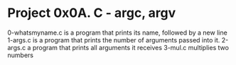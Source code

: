 # Project 0x0A. C - argc, argv
0-whatsmyname.c is a program that prints its name, followed by a new line
1-args.c is a program that prints the number of arguments passed into it.
2-args.c a program that prints all arguments it receives
3-mul.c multiplies two numbers
